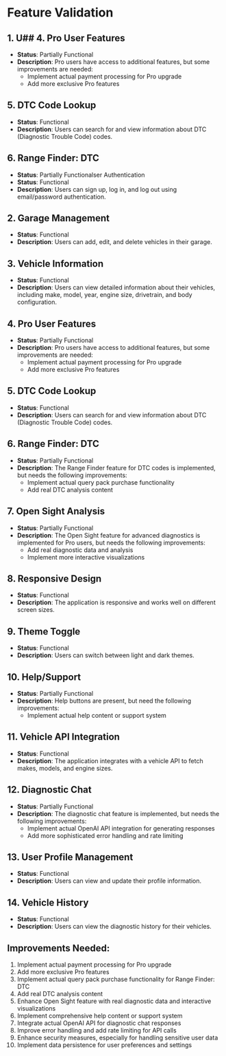 # Feature Validation

## 1. U## 4. Pro User Features

- **Status**: Partially Functional
- **Description**: Pro users have access to additional features, but some improvements are needed:
  - Implement actual payment processing for Pro upgrade
  - Add more exclusive Pro features

## 5. DTC Code Lookup

- **Status**: Functional
- **Description**: Users can search for and view information about DTC (Diagnostic Trouble Code) codes.

## 6. Range Finder: DTC

- **Status**: Partially Functionalser Authentication
- **Status**: Functional
- **Description**: Users can sign up, log in, and log out using email/password authentication.

## 2. Garage Management
- **Status**: Functional
- **Description**: Users can add, edit, and delete vehicles in their garage.

## 3. Vehicle Information
- **Status**: Functional
- **Description**: Users can view detailed information about their vehicles, including make, model, year, engine size, drivetrain, and body configuration.

## 4. Pro User Features
- **Status**: Partially Functional
- **Description**: Pro users have access to additional features, but some improvements are needed:
  - Implement actual payment processing for Pro upgrade
  - Add more exclusive Pro features

## 5. DTC Code Lookup
- **Status**: Functional
- **Description**: Users can search for and view information about DTC (Diagnostic Trouble Code) codes.

## 6. Range Finder: DTC
- **Status**: Partially Functional
- **Description**: The Range Finder feature for DTC codes is implemented, but needs the following improvements:
  - Implement actual query pack purchase functionality
  - Add real DTC analysis content

## 7. Open Sight Analysis
- **Status**: Partially Functional
- **Description**: The Open Sight feature for advanced diagnostics is implemented for Pro users, but needs the following improvements:
  - Add real diagnostic data and analysis
  - Implement more interactive visualizations

## 8. Responsive Design
- **Status**: Functional
- **Description**: The application is responsive and works well on different screen sizes.

## 9. Theme Toggle
- **Status**: Functional
- **Description**: Users can switch between light and dark themes.

## 10. Help/Support
- **Status**: Partially Functional
- **Description**: Help buttons are present, but need the following improvements:
  - Implement actual help content or support system

## 11. Vehicle API Integration
- **Status**: Functional
- **Description**: The application integrates with a vehicle API to fetch makes, models, and engine sizes.

## 12. Diagnostic Chat
- **Status**: Partially Functional
- **Description**: The diagnostic chat feature is implemented, but needs the following improvements:
  - Implement actual OpenAI API integration for generating responses
  - Add more sophisticated error handling and rate limiting

## 13. User Profile Management
- **Status**: Functional
- **Description**: Users can view and update their profile information.

## 14. Vehicle History
- **Status**: Functional
- **Description**: Users can view the diagnostic history for their vehicles.

## Improvements Needed:
1. Implement actual payment processing for Pro upgrade
2. Add more exclusive Pro features
3. Implement actual query pack purchase functionality for Range Finder: DTC
4. Add real DTC analysis content
5. Enhance Open Sight feature with real diagnostic data and interactive visualizations
6. Implement comprehensive help content or support system
7. Integrate actual OpenAI API for diagnostic chat responses
8. Improve error handling and add rate limiting for API calls
9. Enhance security measures, especially for handling sensitive user data
10. Implement data persistence for user preferences and settings